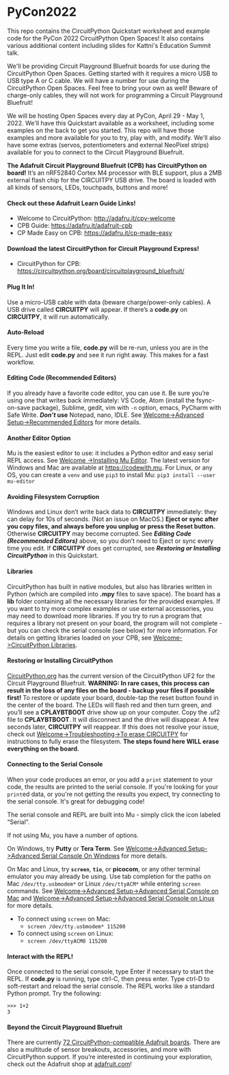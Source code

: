 # PyCon2022
This repo contains the CircuitPython Quickstart worksheet and example code for the PyCon 2022
CircuitPython Open Spaces! It also contains various additional content including slides for
Kattni's Education Summit talk.

We'll be providing Circuit Playground Bluefruit boards for use during the CircuitPython Open
Spaces. Getting started with it requires a micro USB to USB type A or C cable. We will have a
number for use during the CircuitPython Open Spaces. Feel free to bring your own as well! Beware
of charge-only cables, they will not work for programming a Circuit Playground Bluefruit!

We will be hosting Open Spaces every day at PyCon, April 29 - May 1, 2022. We'll have this
Quickstart available as a worksheet, including some examples on the back to get you started. This
repo will have those examples and more available for you to try, play with, and modify. We'll also
have some extras (servos, potentiometers and external NeoPixel strips) available for you to
connect to the Circuit Playground Bluefruit.

**The Adafruit Circuit Playground Bluefruit (CPB) has CircuitPython on board!** It’s an nRF52840
Cortex M4 processor with BLE support, plus a 2MB external flash chip for the CIRCUITPY USB drive.
The board is loaded with all kinds of sensors, LEDs, touchpads, buttons and more!

#### Check out these Adafruit Learn Guide Links!
* Welcome to CircuitPython: http://adafru.it/cpy-welcome
* CPB Guide: https://adafru.it/adafruit-cpb
* CP Made Easy on CPB: https://adafru.it/cp-made-easy

#### Download the latest CircuitPython for Circuit Playground Express!
* CircuitPython for CPB: https://circuitpython.org/board/circuitplayground_bluefruit/

#### Plug It In!
Use a micro-USB cable with data (beware charge/power-only cables). A USB drive called **CIRCUITPY**
will appear. If there’s a **code.py** on **CIRCUITPY**, it will run automatically.

#### Auto-Reload
Every time you write a file, **code.py** will be re-run, unless you are in the REPL. Just edit
**code.py** and see it run right away. This makes for a fast workflow.

#### Editing Code (Recommended Editors)
If you already have a favorite code editor, you can use it. Be sure you’re using one that writes
back immediately: VS Code, Atom (install the fsync-on-save package), Sublime, gedit, vim with `-n`
option, emacs, PyCharm with Safe Write. **_Don’t_ use** Notepad, nano, IDLE. See [Welcome->Advanced
Setup->Recommended Editors](https://learn.adafruit.com/welcome-to-circuitpython/recommended-editors)
for more details.

#### Another Editor Option
Mu is the easiest editor to use: it includes a Python editor and easy serial REPL access. See [Welcome
->Installing Mu Editor](https://learn.adafruit.com/welcome-to-circuitpython/installing-mu-editor).
The latest version for Windows and Mac are available at https://codewith.mu. For Linux, or any OS,
you can create a `venv` and use `pip3` to install Mu: `pip3 install --user mu-editor`

#### Avoiding Filesystem Corruption
Windows and Linux don’t write back data to **CIRCUITPY** immediately: they can delay for 10s of
seconds. (Not an issue on MacOS.) **Eject or sync after you copy files, and always before you
unplug or press the Reset button.** Otherwise **CIRCUITPY** may become corrupted. See **_Editing
Code (Recommended Editors)_** above, so you don’t need to Eject or sync every time you edit.
If **CIRCUITPY** does get corrupted, see **_Restoring or Installing CircuitPython_** in this
Quickstart.

#### Libraries
CircuitPython has built in native modules, but also has libraries written in Python (which are
compiled into **.mpy** files to save space). The board has a **lib** folder containing all the
necessary libraries for the provided examples. If you want to try more complex examples or use
external accessories, you may need to download more libraries. If you try to run a program
that requires a library not present on your board, the program will not complete - but you can
check the serial console (see below) for more information. For details on getting libraries loaded
on your CPB, see 
[Welcome->CircuitPython
Libraries](https://learn.adafruit.com/welcome-to-circuitpython/circuitpython-libraries).

#### Restoring or Installing CircuitPython
[CircuitPython.org](https://adafru.it/cp-cpb) has the current version of the CircuitPython UF2 for
the Circuit Playground Bluefruit. **WARNING: In rare cases, this process can result in the loss of
any files on the board - backup your files if possible first!** To restore or update your board,
double-tap the reset button found in the center of the board. The LEDs will flash red and then turn
green, and you’ll see a **CPLAYBTBOOT** drive show up on your computer. Copy the .uf2 file to
**CPLAYBTBOOT**. It will disconnect and the drive will disappear. A few seconds later, **CIRCUITPY**
will reappear. If this does not resolve your issue, check out [Welcome->Troubleshooting->To erase
CIRCUITPY](https://learn.adafruit.com/welcome-to-circuitpython/troubleshooting#to-erase-circuitpy-storage-dot-erase-filesystem-2987288-34)
for instructions to fully erase the filesystem. **The steps found here WILL erase everything on the
board.**

#### Connecting to the Serial Console
When your code produces an error, or you add a `print` statement to your code, the results are
printed to the serial console. If you're looking for your `print`ed data, or you're not getting the
results you expect, try connecting to the serial console. It's great for debugging code!

The serial console and REPL are built into Mu - simply click the icon labeled “Serial”. 

If not using Mu, you have a number of options.

On Windows, try **Putty** or **Tera Term**. See [Welcome->Advanced Setup->Advanced
Serial Console On
Windows](https://learn.adafruit.com/welcome-to-circuitpython/advanced-serial-console-on-windows)
for more details. 

On Mac and Linux, try **`screen`**, **`tio`**, or **picocom**, or any other
terminal emulator you may already be using. Use tab completion for the paths on Mac
`/dev/tty.usbmodem*` or Linux `/dev/ttyACM*` while entering `screen` commands. See
[Welcome->Advanced Setup->Advanced Serial Console on Mac](https://learn.adafruit.com/welcome-to-circuitpython/advanced-serial-console-on-mac-and-linux) and
[Welcome->Advanced Setup->Advanced Serial Console on Linux](https://learn.adafruit.com/welcome-to-circuitpython/advanced-serial-console-on-linux)
for more details.

* To connect using `screen` on Mac:
    * `screen /dev/tty.usbmodem* 115200`
* To connect using `screen` on Linux:
    * `screen /dev/ttyACM0 115200`

#### Interact with the REPL!
Once connected to the serial console, type Enter if necessary to start the REPL. If **code.py** is
running, type ctrl-C, then press enter. Type ctrl-D to soft-restart and reload the serial console.
The REPL works like a standard Python prompt. Try the following:
```
>>> 1+2
3
```

#### Beyond the Circuit Playground Bluefruit
There are currently [72 CircuitPython-compatible Adafruit boards](https://adafru.it/cp-boards).
There are also a multitude of sensor breakouts, accessories, and more with CircuitPython support.
If you’re interested in continuing your exploration, check out the Adafruit shop at
[adafruit.com](https://adafruit.com)!